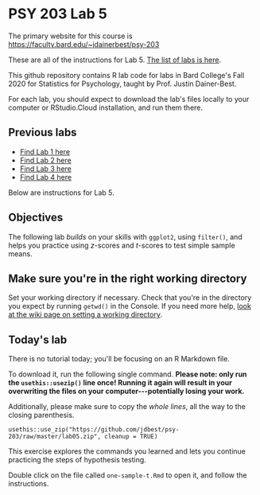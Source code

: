 # PSY 203 Lab 5

The primary website for this course is <https://faculty.bard.edu/~jdainerbest/psy-203>

These are all of the instructions for Lab 5. [The list of labs is here](../../.).

This github repository contains R lab code for labs in Bard College's Fall 2020 for Statistics for Psychology, taught by Prof. Justin Dainer-Best. 

For each lab, you should expect to download the lab's files locally to your computer or RStudio.Cloud installation, and run them there. 

## Previous labs

* [Find Lab 1 here](./01-lab-instructions.md)
* [Find Lab 2 here](./02-lab-instructions.md)
* [Find Lab 3 here](./03-lab-instructions.md)
* [Find Lab 4 here](./043-lab-instructions.md)

Below are instructions for Lab 5.

## Objectives

The following lab *builds* on your skills with `ggplot2`, using `filter()`, and helps you practice using *z*-scores and *t*-scores to test simple sample means. 

## Make sure you're in the right working directory

Set your working directory if necessary. Check that you're in the directory you expect by running `getwd()` in the Console. If you need more help, [look at the wiki page on setting a working directory](../../wiki/setting-a-working-directory). 

## Today's lab

There is no tutorial today; you'll be focusing on an R Markdown file. 

To download it, run the following single command. **Please note: only run the `usethis::usezip()` line once! Running it again will result in your overwriting the files on your computer---potentially losing your work.**

Additionally, please make sure to copy the *whole lines*, all the way to the closing parenthesis.

```
usethis::use_zip("https://github.com/jdbest/psy-203/raw/master/lab05.zip", cleanup = TRUE)
```

This exercise explores the commands you learned and lets you continue practicing the steps of hypothesis testing. 

Double click on the file called `one-sample-t.Rmd` to open it, and follow the instructions. 